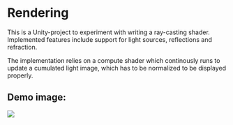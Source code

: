 # Rendering

This is a Unity-project to experiment with writing a ray-casting shader.
Implemented features include support for light sources, reflections and refraction.

The implementation relies on a compute shader which continously runs to update a cumulated light image, which has to be normalized to be displayed properly.

## Demo image:
![](img/demo.png)
